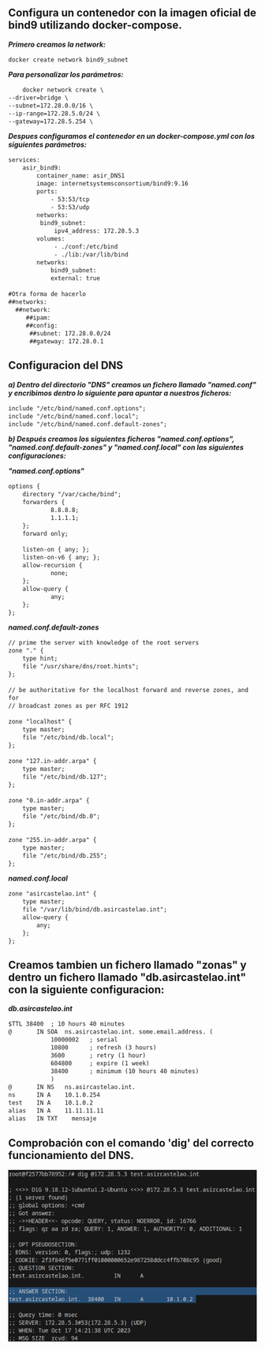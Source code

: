 ## Configura un contenedor con la imagen oficial de bind9 utilizando docker-compose.

***Primero creamos la network:***

    docker create network bind9_subnet

***Para personalizar los parámetros:***

        docker network create \
    --driver=bridge \
    --subnet=172.28.0.0/16 \
    --ip-range=172.28.5.0/24 \
    --gateway=172.28.5.254 \
***Despues configuramos el contenedor en un docker-compose.yml con los siguientes parámetros:***
    
    services:
        asir_bind9:
            container_name: asir_DNS1
            image: internetsystemsconsortium/bind9:9.16
            ports:
                - 53:53/tcp
                - 53:53/udp
            networks:
             bind9_subnet:
                 ipv4_address: 172.28.5.3
            volumes:
                 - ./conf:/etc/bind
                 - ./lib:/var/lib/bind
            networks:
                bind9_subnet: 
                external: true

    #Otra forma de hacerlo
    ##networks:
      ##network:
         ##ipam:
         ##config:
          ##subnet: 172.28.0.0/24
          ##gateway: 172.28.0.1

## Configuracion del DNS

***a) Dentro del directorio "DNS" creamos un fichero llamado "named.conf" y encribimos dentro lo siguiente para apuntar a nuestros ficheros:***

    include "/etc/bind/named.conf.options";
    include "/etc/bind/named.conf.local";
    include "/etc/bind/named.conf.default-zones";

***b) Después creamos los siguientes ficheros "named.conf.options", "named.conf.default-zones" y "named.conf.local" con las siguientes configuraciones:***

***"named.conf.options"***

    options {
        directory "/var/cache/bind";
        forwarders { 
                8.8.8.8;
                1.1.1.1;
        };
        forward only;

        listen-on { any; };
        listen-on-v6 { any; };
        allow-recursion {
                none;
        };
        allow-query {
                any;
        };
    };

***named.conf.default-zones***

    // prime the server with knowledge of the root servers
    zone "." {
	    type hint;
	    file "/usr/share/dns/root.hints";
    };

    // be authoritative for the localhost forward and reverse zones, and for
    // broadcast zones as per RFC 1912

    zone "localhost" {
	    type master;
	    file "/etc/bind/db.local";
    };

    zone "127.in-addr.arpa" {
	    type master;
	    file "/etc/bind/db.127";
    };

    zone "0.in-addr.arpa" {
	    type master;
	    file "/etc/bind/db.0";
    };

    zone "255.in-addr.arpa" {
	    type master;
	    file "/etc/bind/db.255";
    };

***named.conf.local***

    zone "asircastelao.int" {
	    type master;
	    file "/var/lib/bind/db.asircastelao.int";
	    allow-query {
		    any;
		};
	};

## Creamos tambien un fichero llamado "zonas" y dentro un fichero llamado "db.asircastelao.int" con la siguiente configuracion:

***db.asircastelao.int***

    $TTL 38400	; 10 hours 40 minutes
    @		IN SOA	ns.asircastelao.int. some.email.address. (
				10000002   ; serial
				10800      ; refresh (3 hours)
				3600       ; retry (1 hour)
				604800     ; expire (1 week)
				38400      ; minimum (10 hours 40 minutes)
				)
    @		IN NS	ns.asircastelao.int.
    ns		IN A 	10.1.0.254
    test	IN A	10.1.0.2
    alias	IN A    11.11.11.11
    alias	IN TXT    mensaje


## Comprobación con el comando 'dig' del correcto funcionamiento del DNS.

![ Comando dig ](./imagenes/comando.png)